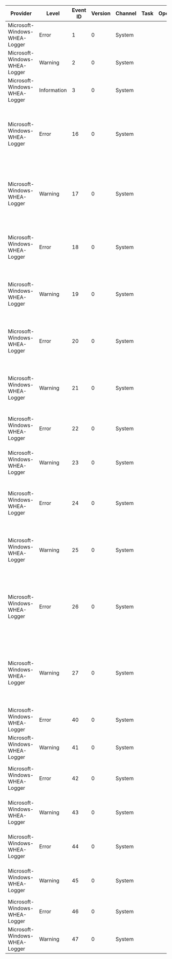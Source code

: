 Provider                       |  Level        |  Event ID  |  Version  |  Channel  |  Task  |  Opcode  |  Keyword                |  Message
-------------------------------|---------------|------------|-----------|-----------|--------|----------|-------------------------|----------------------------------------------------------------------------------------------------------------------------------------------------------------------------------------------------------------------------------------------------------------------------------------------------------------------------------------------
Microsoft-Windows-WHEA-Logger  |  Error        |  1         |  0        |  System   |        |          |  WHEA Error Event Logs  |  A fatal hardware error has occurred. A record describing the condition is contained in the data section of this event.
Microsoft-Windows-WHEA-Logger  |  Warning      |  2         |  0        |  System   |        |          |  WHEA Error Event Logs  |  A corrected hardware error has occurred. A record describing the condition is contained in the data section of this event.
Microsoft-Windows-WHEA-Logger  |  Information  |  3         |  0        |  System   |        |          |  WHEA Error Event Logs  |  A hardware event has occurred. An informational record describing the condition is contained in the data section of this event.
Microsoft-Windows-WHEA-Logger  |  Error        |  16        |  0        |  System   |        |          |                         |  A fatal hardware error has occurred.Component: {PortType}Error Source: {ErrorSource}Bus:Device:Function: {Bus}:{ErrorSource}0:{ErrorSource}1Vendor ID:Device ID: {ErrorSource}5:{ErrorSource}6Class Code: {ErrorSource}7The details view of this entry contains further information.
Microsoft-Windows-WHEA-Logger  |  Warning      |  17        |  0        |  System   |        |          |                         |  A corrected hardware error has occurred.Component: {PortType}Error Source: {ErrorSource}Bus:Device:Function: {Bus}:{ErrorSource}0:{ErrorSource}1Vendor ID:Device ID: {ErrorSource}5:{ErrorSource}6Class Code: {ErrorSource}7The details view of this entry contains further information.
Microsoft-Windows-WHEA-Logger  |  Error        |  18        |  0        |  System   |        |          |                         |  A fatal hardware error has occurred.Reported by component: Processor CoreError Source: {ErrorSource}Error Type: {ErrorType}Processor APIC ID: {ApicId}The details view of this entry contains further information.
Microsoft-Windows-WHEA-Logger  |  Warning      |  19        |  0        |  System   |        |          |                         |  A corrected hardware error has occurred.Reported by component: Processor CoreError Source: {ErrorSource}Error Type: {ErrorType}Processor APIC ID: {ApicId}The details view of this entry contains further information.
Microsoft-Windows-WHEA-Logger  |  Error        |  20        |  0        |  System   |        |          |                         |  A fatal hardware error has occurred.Component: AMD NorthbridgeError Source: {ErrorSource}Error Type: {ErrorType}Processor APIC ID: {ApicId}The details view of this entry contains further information.
Microsoft-Windows-WHEA-Logger  |  Warning      |  21        |  0        |  System   |        |          |                         |  A corrected hardware error has occurred.Component: AMD NorthbridgeError Source: {ErrorSource}Error Type: {ErrorType}Processor APIC ID: {ApicId}The details view of this entry contains further information.
Microsoft-Windows-WHEA-Logger  |  Error        |  22        |  0        |  System   |        |          |                         |  A fatal hardware error has occurred.Component: MemoryError Source: {ErrorSource}Error Type: {ErrorSource}9The details view of this entry contains further information.
Microsoft-Windows-WHEA-Logger  |  Warning      |  23        |  0        |  System   |        |          |                         |  A corrected hardware error has occurred.Component: MemoryError Source: {ErrorSource}Error Type: {ErrorSource}9The details view of this entry contains further information.
Microsoft-Windows-WHEA-Logger  |  Error        |  24        |  0        |  System   |        |          |                         |  A fatal hardware error has occurred.Component: PCI/PCI-X BusError Source: {ErrorSource}Error Type: {ErrorType}Segment:Bus: {BusSegment}:{BusNumber}The details view of this entry contains further information.
Microsoft-Windows-WHEA-Logger  |  Warning      |  25        |  0        |  System   |        |          |                         |  A corrected hardware error has occurred.Component: PCI/PCI-X BusError Source: {ErrorSource}Error Type: {ErrorType}Segment:Bus: {BusSegment}:{BusNumber}The details view of this entry contains further information.
Microsoft-Windows-WHEA-Logger  |  Error        |  26        |  0        |  System   |        |          |                         |  A fatal hardware error has occurred.Component: PCI/PCI-X DeviceError Source: {ErrorSource}Error Type: {ErrorType}Segment:Bus:Device:Function: {ErrorSource}2:{ErrorSource}1:{ErrorSource}0:{FunctionNumber}Vendor ID:Device ID: {VendorId}:{DeviceId}Class Code: {ClassCode}The details view of this entry contains further information.
Microsoft-Windows-WHEA-Logger  |  Warning      |  27        |  0        |  System   |        |          |                         |  A corrected hardware error has occurred.Component: PCI/PCI-X DeviceError Source: {ErrorSource}Error Type: {ErrorType}Segment:Bus:Device:Function: {ErrorSource}2:{ErrorSource}1:{ErrorSource}0:{FunctionNumber}Vendor ID:Device ID: {VendorId}:{DeviceId}Class Code: {ClassCode}The details view of this entry contains further information.
Microsoft-Windows-WHEA-Logger  |  Error        |  40        |  0        |  System   |        |          |                         |  A fatal hardware error has occurred.Component: {PortType}Error Source: {ErrorSource}The details view of this entry contains further information.
Microsoft-Windows-WHEA-Logger  |  Warning      |  41        |  0        |  System   |        |          |                         |  A corrected hardware error has occurred.Component: {PortType}Error Source: {ErrorSource}The details view of this entry contains further information.
Microsoft-Windows-WHEA-Logger  |  Error        |  42        |  0        |  System   |        |          |                         |  A fatal hardware error has occurred.Component: PCI/PCI-X BusError Source: {ErrorSource}Error Type: {ErrorType}The details view of this entry contains further information.
Microsoft-Windows-WHEA-Logger  |  Warning      |  43        |  0        |  System   |        |          |                         |  A corrected hardware error has occurred.Component: PCI/PCI-X BusError Source: {ErrorSource}Error Type: {ErrorType}The details view of this entry contains further information.
Microsoft-Windows-WHEA-Logger  |  Error        |  44        |  0        |  System   |        |          |                         |  A fatal hardware error has occurred.Component: PCI/PCI-X DeviceError Source: {ErrorSource}Error Type: {ErrorType}The details view of this entry contains further information.
Microsoft-Windows-WHEA-Logger  |  Warning      |  45        |  0        |  System   |        |          |                         |  A corrected hardware error has occurred.Component: PCI/PCI-X DeviceError Source: {ErrorSource}Error Type: {ErrorType}The details view of this entry contains further information.
Microsoft-Windows-WHEA-Logger  |  Error        |  46        |  0        |  System   |        |          |                         |  A fatal hardware error has occurred.Component: MemoryError Source: {ErrorSource}The details view of this entry contains further information.
Microsoft-Windows-WHEA-Logger  |  Warning      |  47        |  0        |  System   |        |          |                         |  A corrected hardware error has occurred.Component: MemoryError Source: {ErrorSource}The details view of this entry contains further information.